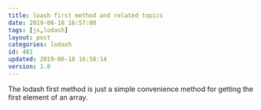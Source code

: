 ```yaml
---
title: loash first method and related topics
date: 2019-06-18 16:57:00
tags: [js,lodash]
layout: post
categories: lodash
id: 481
updated: 2019-06-18 16:58:14
version: 1.0
---
```


The lodash first method is just a simple convenience method for getting the first element of an array.

<!-- more -->
